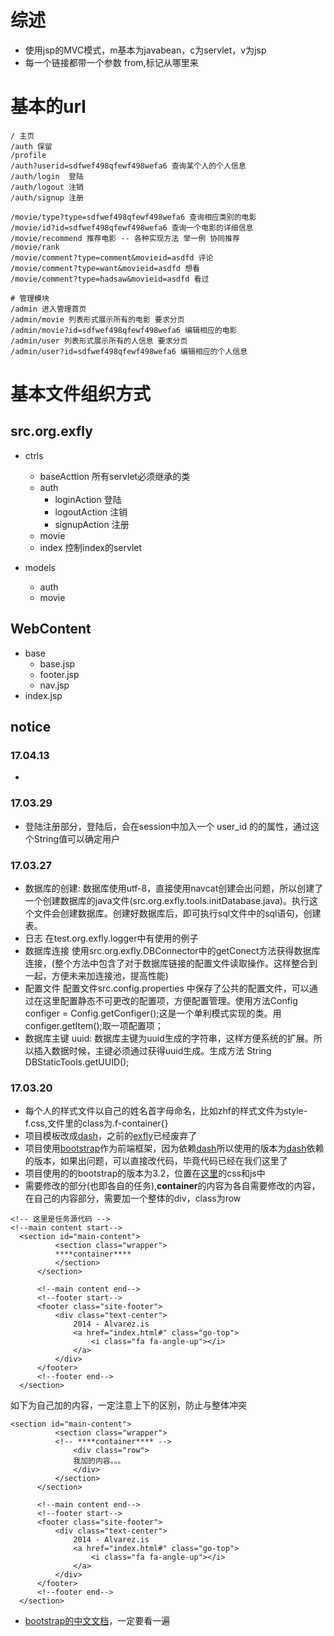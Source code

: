 # 综述
* 使用jsp的MVC模式，m基本为javabean，c为servlet，v为jsp
* 每一个链接都带一个参数 from,标记从哪里来

# 基本的url

```
/ 主页
/auth 保留
/profile
/auth?userid=sdfwef498qfewf498wefa6 查询某个人的个人信息
/auth/login  登陆
/auth/logout 注销
/auth/signup 注册

/movie/type?type=sdfwef498qfewf498wefa6 查询相应类别的电影
/movie/id?id=sdfwef498qfewf498wefa6 查询一个电影的详细信息
/movie/recommend 推荐电影 -- 各种实现方法 举一例 协同推荐
/movie/rank
/movie/comment?type=comment&movieid=asdfd 评论
/movie/comment?type=want&movieid=asdfd 想看
/movie/comment?type=hadsaw&movieid=asdfd 看过

# 管理模块
/admin 进入管理首页
/admin/movie 列表形式展示所有的电影 要求分页
/admin/movie?id=sdfwef498qfewf498wefa6 编辑相应的电影
/admin/user 列表形式展示所有的人信息 要求分页
/admin/user?id=sdfwef498qfewf498wefa6 编辑相应的个人信息
```



# 基本文件组织方式

## src.org.exfly

* ctrls
    * baseActtion 所有servlet必须继承的类
    * auth
        * loginAction   登陆
        * logoutAction  注销
        * signupAction  注册
    * movie
    * index     控制index的servlet

* models
    * auth
    * movie

## WebContent
* base
    * base.jsp
    * footer.jsp
    * nav.jsp
* index.jsp


## notice

### 17.04.13
* 

### 17.03.29
* 登陆注册部分，登陆后，会在session中加入一个 user_id 的的属性，通过这个String值可以确定用户

### 17.03.27

* 数据库的创建: 数据库使用utf-8，直接使用navcat创建会出问题，所以创建了一个创建数据库的java文件(src.org.exfly.tools.initDatabase.java)。执行这个文件会创建数据库。创建好数据库后，即可执行sql文件中的sql语句，创建表。
* 日志 在test.org.exfly.logger中有使用的例子
* 数据库连接 使用src.org.exfly.DBConnector中的getConect方法获得数据库连接，(整个方法中包含了对于数据库链接的配置文件读取操作。这样整合到一起，方便未来加连接池，提高性能)
* 配置文件 配置文件src.config.properties 中保存了公共的配置文件，可以通过在这里配置静态不可更改的配置项，方便配置管理。使用方法Config configer = Config.getConfiger();这是一个单利模式实现的类。用configer.getItem();取一项配置项；
* 数据库主键 uuid: 数据库主键为uuid生成的字符串，这样方便系统的扩展。所以插入数据时候，主键必须通过获得uuid生成。生成方法 String DBStaticTools.getUUID();

### 17.03.20
* 每个人的样式文件以自己的姓名首字母命名，比如zhf的样式文件为style-f.css,文件里的class为.f-container{}
* 项目模板改成[dash](https://github.com/ExFly/SchooWork/tree/MovieShare-javaee/doc/template/dash)，之前的[exfly](https://github.com/ExFly/SchooWork/tree/MovieShare-javaee/doc/template/exfly)已经废弃了
* 项目使用[bootstrap](http://v3.bootcss.com/)作为前端框架，因为依赖[dash](http://gridgum.com/themes/dashgum-bootstrap-dashboard/)所以使用的版本为[dash](http://gridgum.com/themes/dashgum-bootstrap-dashboard/)依赖的版本，如果出问题，可以直接改代码，毕竟代码已经在我们这里了
* 项目使用的的bootstrap的版本为3.2，位置在[这里](https://github.com/ExFly/SchooWork/tree/MovieShare-javaee/doc/template/dash/assets)的css和js中
* 需要修改的部分(也即各自的任务),****container****的内容为各自需要修改的内容，在自己的内容部分，需要加一个整体的div，class为row
```
<!-- 这里是任务源代码 -->
<!--main content start-->
  <section id="main-content">
          <section class="wrapper">
          ****container****
          </section>
      </section>

      <!--main content end-->
      <!--footer start-->
      <footer class="site-footer">
          <div class="text-center">
              2014 - Alvarez.is
              <a href="index.html#" class="go-top">
                  <i class="fa fa-angle-up"></i>
              </a>
          </div>
      </footer>
      <!--footer end-->
  </section>
```
如下为自己加的内容，一定注意上下的区别，防止与整体冲突
```
<section id="main-content">
          <section class="wrapper">
          <!-- ****container**** -->
              <div class="row">
              我加的内容。。。
              </div>
          </section>
      </section>

      <!--main content end-->
      <!--footer start-->
      <footer class="site-footer">
          <div class="text-center">
              2014 - Alvarez.is
              <a href="index.html#" class="go-top">
                  <i class="fa fa-angle-up"></i>
              </a>
          </div>
      </footer>
      <!--footer end-->
  </section>
```

* [bootstrap的中文文档](http://v3.bootcss.com/)，一定要看一遍

